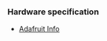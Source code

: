 ### Hardware specification
- [Adafruit Info](http://www.adafruit.com/products/399?&main_page=product_info&products_id=399)

